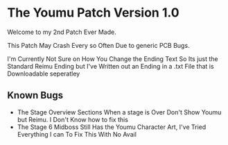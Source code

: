 # The Youmu Patch Version 1.0

Welcome to my 2nd Patch Ever Made.

This Patch May Crash Every so Often Due to generic PCB Bugs.

I'm Currently Not Sure on How You Change the Ending Text So Its just the Standard Reimu Ending but I've Written out an Ending
in a .txt File that is Downloadable seperatley

## Known Bugs
- The Stage Overview Sections When a stage is Over Don't Show Youmu but Reimu. I Don't Know how to fix this
- The Stage 6 Midboss Still Has the Youmu Character Art, I've Tried Everything I can To Fix This With No Avail

